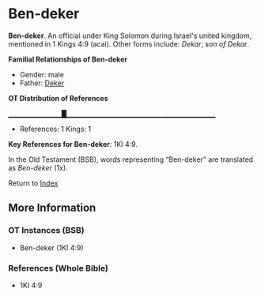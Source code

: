 # Ben-deker
**Ben-deker**. 
An official under King Solomon during Israel's united kingdom, mentioned in 1 Kings 4:9 (acai). 
Other forms include: 
*Dekar*, *son of Dekar*. 




**Familial Relationships of Ben-deker**


* Gender: male
* Father: [Deker](Deker.md)


**OT Distribution of References**

▁▁▁▁▁▁▁▁▁▁█▁▁▁▁▁▁▁▁▁▁▁▁▁▁▁▁▁▁▁▁▁▁▁▁▁▁▁▁
* References: 1 Kings: 1



**Key References for Ben-deker**: 
1KI 4:9. 


In the Old Testament (BSB), words representing “Ben-deker” are translated as 
*Ben-deker* (1x). 




Return to [Index](00-Index.md)

## More Information

### OT Instances (BSB)

* Ben-deker (1KI 4:9)



### References (Whole Bible)

* 1KI 4:9



